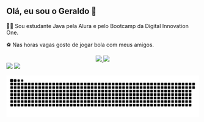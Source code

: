 ## Olá, eu sou o  Geraldo 🚀


👨‍🎓 Sou estudante Java pela Alura e pelo Bootcamp da Digital Innovation One.

⚽ Nas horas vagas gosto de jogar bola com meus amigos.


<div align="center">
	 <a href="https://github.com/Geraldo11">
<img height="180em" src="https://github-readme-stats.vercel.app/api?username=Geraldo11&show_icons=true&theme=dark&include_all_commits=true&count_private=true"/>	
  <img height="180em" src="https://github-readme-stats.vercel.app/api/top-langs/?username=Geraldo11&layout=compact&langs_count=7&theme=dark"/>
	  </div>
	<a href="https://www.linkedin.com/in/geraldo-batista-8ba193167" target="_blank"><img src="https://img.shields.io/badge/-LinkedIn-%230077B5?style=for-the-badge&logo=linkedin&logoColor=white" target="_blank"></a>
	<a href = "mailto:Geraldobatista322@gmail.com"><img src="https://img.shields.io/badge/-Gmail-%23333?style=for-the-badge&logo=gmail&logoColor=white" target="_blank"></a>

![Snake animation](https://github.com/Geraldo11/Geraldo11/blob/output/github-contribution-grid-snake.svg)

